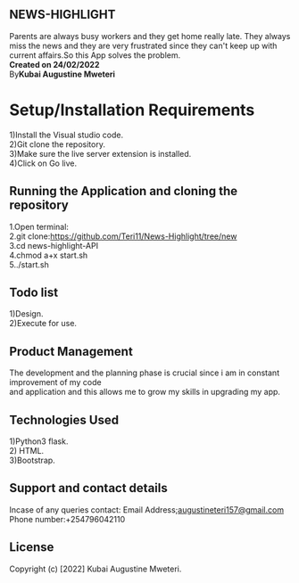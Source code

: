 ## NEWS-HIGHLIGHT
 Parents are always busy workers and they get home really late. They always miss the news and they are very frustrated since they can't keep up with current affairs.So this App solves the problem.<br><strong>Created on 24/02/2022</strong><br>By<strong>Kubai Augustine Mweteri</strong>

 # Setup/Installation Requirements
1)Install the Visual studio code.<br>2)Git clone the repository.<br>3)Make sure the live server extension is installed.<br>4)Click on Go live.

## Running the Application and cloning the repository
1.Open terminal:<br>
2.git clone:https://github.com/Teri11/News-Highlight/tree/new<br>
3.cd news-highlight-API<br>
4.chmod a+x start.sh<br>
5../start.sh

## Todo list
1)Design.<br>2)Execute for  use.

## Product Management
The development and the planning phase is crucial since i am in constant improvement of my code<br>
and application and this allows me to grow my skills in upgrading my app.

## Technologies Used
1)Python3 flask.<br>2) HTML.<br> 3)Bootstrap.


## Support and contact details
Incase of any queries contact:
Email Address;augustineteri157@gmail.com
Phone number:+254796042110

## License
Copyright (c) [2022] Kubai Augustine Mweteri.
